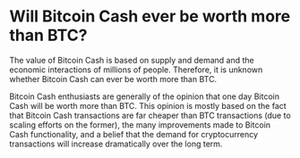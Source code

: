 # Will Bitcoin Cash ever be worth more than BTC?


The value of Bitcoin Cash is based on supply and demand and the economic interactions of millions of people. Therefore, it is unknown whether Bitcoin Cash can ever be worth more than BTC. 

Bitcoin Cash enthusiasts are generally of the opinion that one day Bitcoin Cash will be worth more than BTC. This opinion is mostly based on the fact that Bitcoin Cash transactions are far cheaper than BTC transactions (due to scaling efforts on the former), the many improvements made to Bitcoin Cash functionality, and a belief that the demand for cryptocurrency transactions will increase dramatically over the long term.